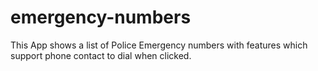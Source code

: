 # emergency-numbers
This App shows a list of Police Emergency numbers with features which support phone contact to dial when clicked.
